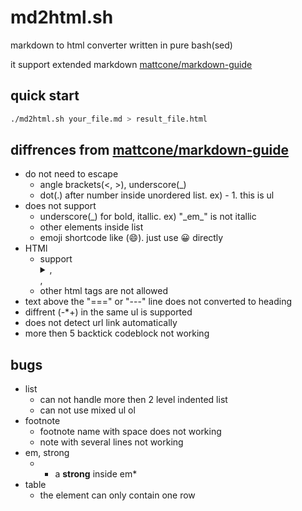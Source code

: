 # md2html.sh

markdown to html converter written in pure bash(sed)

it support extended markdown [mattcone/markdown-guide](https://github.com/mattcone/markdown-guide)


## quick start

```bash
./md2html.sh your_file.md > result_file.html
```


## diffrences from [mattcone/markdown-guide](https://github.com/mattcone/markdown-guide)

- do not need to escape 
    - angle brackets(<, >), underscore(_)
    - dot(.) after number inside unordered list. ex) - 1. this is ul
- does not support 
    - underscore(_) for bold, itallic. ex) "\_em\_" is not itallic
    - other elements inside list
    - emoji shortcode like (:smile:). just use 😀 directly
- HTMl
    - support <details>, <summary>, <br>, <!-- comment -->
    - other html tags are not allowed
- text above the "===" or "---" line does not converted to heading
- diffrent (-*+) in the same ul is supported
- does not detect url link automatically
- more then 5 backtick codeblock not working


## bugs

- list
    - can not handle more then 2 level indented list
    - can not use mixed ul ol
- footnote
    - footnote name with space does not working
    - note with several lines not working
- em, strong
    - * a **strong** inside em*
- table
    - the <thead> element can only contain one row
